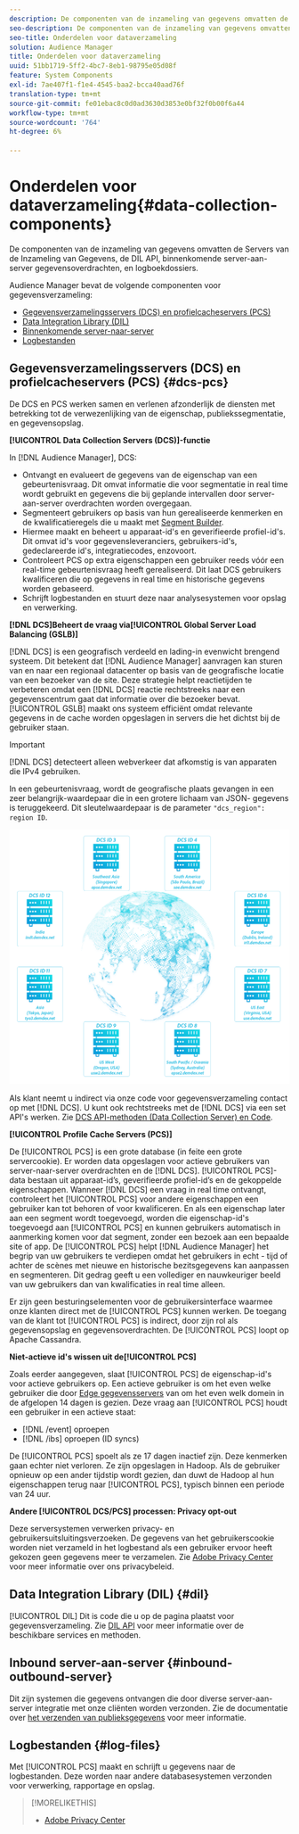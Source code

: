 ```yaml
---
description: De componenten van de inzameling van gegevens omvatten de Servers van de Inzameling van Gegevens, de DIL API, binnenkomende server-aan-server gegevensoverdrachten, en logboekdossiers.
seo-description: De componenten van de inzameling van gegevens omvatten de Servers van de Inzameling van Gegevens, de DIL API, binnenkomende server-aan-server gegevensoverdrachten, en logboekdossiers.
seo-title: Onderdelen voor dataverzameling
solution: Audience Manager
title: Onderdelen voor dataverzameling
uuid: 51bb1719-5ff2-4bc7-8eb1-98795e05d08f
feature: System Components
exl-id: 7ae407f1-f1e4-4545-baa2-bcca40aad76f
translation-type: tm+mt
source-git-commit: fe01ebac8c0d0ad3630d3853e0bf32f0b00f6a44
workflow-type: tm+mt
source-wordcount: '764'
ht-degree: 6%

---
```


# Onderdelen voor dataverzameling{#data-collection-components}

De componenten van de inzameling van gegevens omvatten de Servers van de Inzameling van Gegevens, de DIL API, binnenkomende server-aan-server gegevensoverdrachten, en logboekdossiers.

<!-- 

c_compcollect.xml

 -->

Audience Manager bevat de volgende componenten voor gegevensverzameling:

* [Gegevensverzamelingsservers (DCS) en profielcacheservers (PCS)](../../reference/system-components/components-data-collection.md#dcs-pcs)
* [Data Integration Library (DIL)](../../reference/system-components/components-data-collection.md#dil)
* [Binnenkomende server-naar-server](../../reference/system-components/components-data-collection.md#inbound-outbound-server)
* [Logbestanden](../../reference/system-components/components-data-collection.md#log-files)

## Gegevensverzamelingsservers (DCS) en profielcacheservers (PCS) {#dcs-pcs}

De DCS en PCS werken samen en verlenen afzonderlijk de diensten met betrekking tot de verwezenlijking van de eigenschap, publiekssegmentatie, en gegevensopslag.

**[!UICONTROL Data Collection Servers (DCS)]-functie**

In [!DNL Audience Manager], DCS:

* Ontvangt en evalueert de gegevens van de eigenschap van een gebeurtenisvraag. Dit omvat informatie die voor segmentatie in real time wordt gebruikt en gegevens die bij geplande intervallen door server-aan-server overdrachten worden overgegaan.
* Segmenteert gebruikers op basis van hun gerealiseerde kenmerken en de kwalificatieregels die u maakt met [Segment Builder](../../features/segments/segment-builder.md).
* Hiermee maakt en beheert u apparaat-id&#39;s en geverifieerde profiel-id&#39;s. Dit omvat id&#39;s voor gegevensleveranciers, gebruikers-id&#39;s, gedeclareerde id&#39;s, integratiecodes, enzovoort.
* Controleert PCS op extra eigenschappen een gebruiker reeds vóór een real-time gebeurtenisvraag heeft gerealiseerd. Dit laat DCS gebruikers kwalificeren die op gegevens in real time en historische gegevens worden gebaseerd.
* Schrijft logbestanden en stuurt deze naar analysesystemen voor opslag en verwerking.

**[!DNL DCS]Beheert de vraag via[!UICONTROL Global Server Load Balancing (GSLB)]**

[!DNL DCS] is een geografisch verdeeld en lading-in evenwicht brengend systeem. Dit betekent dat [!DNL Audience Manager] aanvragen kan sturen van en naar een regionaal datacenter op basis van de geografische locatie van een bezoeker van de site. Deze strategie helpt reactietijden te verbeteren omdat een [!DNL DCS] reactie rechtstreeks naar een gegevenscentrum gaat dat informatie over die bezoeker bevat. [!UICONTROL GSLB] maakt ons systeem efficiënt omdat relevante gegevens in de cache worden opgeslagen in servers die het dichtst bij de gebruiker staan.

>[!IMPORTANT]
>
>[!DNL DCS] detecteert alleen webverkeer dat afkomstig is van apparaten die IPv4 gebruiken.

In een gebeurtenisvraag, wordt de geografische plaats gevangen in een zeer belangrijk-waardepaar die in een grotere lichaam van JSON- gegevens is teruggekeerd. Dit sleutelwaardepaar is de parameter `"dcs_region": region ID`.

![](assets/dcs-map.png)

Als klant neemt u indirect via onze code voor gegevensverzameling contact op met [!DNL DCS]. U kunt ook rechtstreeks met de [!DNL DCS] via een set API&#39;s werken. Zie [DCS API-methoden (Data Collection Server) en Code](../../api/dcs-intro/dcs-event-calls/dcs-event-calls.md).

**[!UICONTROL Profile Cache Servers (PCS)]**

De [!UICONTROL PCS] is een grote database (in feite een grote servercookie). Er worden data opgeslagen voor actieve gebruikers van server-naar-server overdrachten en de [!DNL DCS]. [!UICONTROL PCS]-data bestaan uit apparaat-id’s, geverifieerde profiel-id’s en de gekoppelde eigenschappen. Wanneer [!DNL DCS] een vraag in real time ontvangt, controleert het [!UICONTROL PCS] voor andere eigenschappen een gebruiker kan tot behoren of voor kwalificeren. En als een eigenschap later aan een segment wordt toegevoegd, worden die eigenschap-id&#39;s toegevoegd aan [!UICONTROL PCS] en kunnen gebruikers automatisch in aanmerking komen voor dat segment, zonder een bezoek aan een bepaalde site of app. De [!UICONTROL PCS] helpt [!DNL Audience Manager] het begrip van uw gebruikers te verdiepen omdat het gebruikers in echt - tijd of achter de scènes met nieuwe en historische bezitsgegevens kan aanpassen en segmenteren. Dit gedrag geeft u een vollediger en nauwkeuriger beeld van uw gebruikers dan van kwalificaties in real time alleen.

Er zijn geen besturingselementen voor de gebruikersinterface waarmee onze klanten direct met de [!UICONTROL PCS] kunnen werken. De toegang van de klant tot [!UICONTROL PCS] is indirect, door zijn rol als gegevensopslag en gegevensoverdrachten. De [!UICONTROL PCS] loopt op Apache Cassandra.

**Niet-actieve id&#39;s wissen uit de[!UICONTROL PCS]**

Zoals eerder aangegeven, slaat [!UICONTROL PCS] de eigenschap-id&#39;s voor actieve gebruikers op. Een actieve gebruiker is om het even welke gebruiker die door [Edge gegevensservers](../../reference/system-components/components-edge.md) van om het even welk domein in de afgelopen 14 dagen is gezien. Deze vraag aan [!UICONTROL PCS] houdt een gebruiker in een actieve staat:

* [!DNL /event] oproepen
* [!DNL /ibs] oproepen (ID syncs)

<!-- 

Removed /dpm calls from the bulleted list. /dpm calls have been deprecated.

 -->

De [!UICONTROL PCS] spoelt als ze 17 dagen inactief zijn. Deze kenmerken gaan echter niet verloren. Ze zijn opgeslagen in Hadoop. Als de gebruiker opnieuw op een ander tijdstip wordt gezien, dan duwt de Hadoop al hun eigenschappen terug naar [!UICONTROL PCS], typisch binnen een periode van 24 uur.

**Andere  [!UICONTROL DCS/PCS] processen: Privacy opt-out**

Deze serversystemen verwerken privacy- en gebruikersuitsluitingsverzoeken. De gegevens van het gebruikerscookie worden niet verzameld in het logbestand als een gebruiker ervoor heeft gekozen geen gegevens meer te verzamelen. Zie [Adobe Privacy Center](https://www.adobe.com/nl/privacy/advertising-services.html) voor meer informatie over ons privacybeleid.

## Data Integration Library (DIL) {#dil}

[!UICONTROL DIL] Dit is code die u op de pagina plaatst voor gegevensverzameling. Zie [DIL API](../../dil/dil-overview.md) voor meer informatie over de beschikbare services en methoden.

## Inbound server-aan-server {#inbound-outbound-server}

Dit zijn systemen die gegevens ontvangen die door diverse server-aan-server integratie met onze cliënten worden verzonden. Zie de documentatie over [het verzenden van publieksgegevens](/help/using/integration/sending-audience-data/real-time-data-integration/real-time-tech-specs.md) voor meer informatie.

## Logbestanden {#log-files}

Met [!UICONTROL PCS] maakt en schrijft u gegevens naar de logbestanden. Deze worden naar andere databasesystemen verzonden voor verwerking, rapportage en opslag.

>[!MORELIKETHIS]
>
>* [Adobe Privacy Center](https://www.adobe.com/nl/privacy.html)

